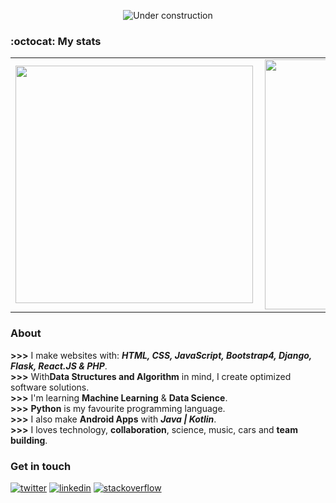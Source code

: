 <div align="center">
  
![Under construction](https://user-images.githubusercontent.com/282759/84681715-8c7cb580-af02-11ea-85a4-05d069c72121.gif)

</div>

### :octocat: My stats
  <table>
  <tr>
      <td><img width="380px" align="left" src="https://github-readme-stats.vercel.app/api?username=RocqJones&show_icons=true"/></td>
      <td><img width="400px" align="left" src="https://github-readme-stats.vercel.app/api/top-langs/?username=RocqJones&hide=css&layout=compact"/></td>      
  </tr>   
</table>

### About
**>>>** I make websites with: ***HTML, CSS, JavaScript, Bootstrap4, Django, Flask, React.JS & PHP***.<br>
**>>>** With**Data Structures and Algorithm** in mind, I create optimized software solutions.<br>
**>>>** I'm learning **Machine Learning** & **Data Science**.<br>
**>>>** **Python** is my favourite programming language.<br>
**>>>** I also make **Android Apps** with ***Java | Kotlin***.<br>
**>>>** I loves technology, **collaboration**, science, music, cars and **team building**.<br>

### Get in touch
<p>
  <a href="https://twitter.com/RocqJones"><img src="https://img.icons8.com/color/50/000000/twitter-squared.png" alt="twitter"/></a>
  <a href="https://www.linkedin.com/in/jones-mbindyo/"><img src="https://img.icons8.com/color/50/000000/linkedin.png" alt="linkedin"/></a>
  <a href="https://stackoverflow.com/users/11779588/rocqjones"><img src="https://img.icons8.com/color/50/000000/stackoverflow.png" alt="stackoverflow"/></a>
<p>

